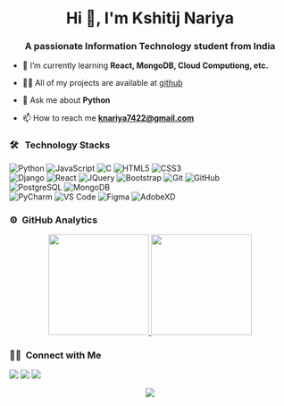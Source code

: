 <h1 align="center">Hi 👋, I'm Kshitij Nariya</h1>
<h3 align="center">A passionate Information Technology student from India</h3>


- 🌱 I’m currently learning **React, MongoDB, Cloud Computiong, etc.**

- 👨‍💻 All of my projects are available at [github](https://github.com/kshitijnariya?tab=repositories)

- 💬 Ask me about **Python**

- 📫 How to reach me **knariya7422@gmail.com**


### 🛠 &nbsp; Technology Stacks

![Python](http://img.shields.io/badge/-Python-3776AB?style=for-the-badge&logo=python&logoColor=ffffff)
![JavaScript](https://img.shields.io/badge/-JavaScript-%23F7DF1C?style=for-the-badge&logo=javascript&logoColor=000000&labelColor=%23F7DF1C&color=%23FFCE5A)
![C](https://img.shields.io/badge/-C-00599C?style=for-the-badge&logo=c&logoColor=white)
![HTML5](https://img.shields.io/badge/-HTML5-%23E44D27?style=for-the-badge&logo=html5&logoColor=ffffff)
![CSS3](https://img.shields.io/badge/-CSS3-%231572B6?style=for-the-badge&logo=css3)
<br>
![Django](https://img.shields.io/badge/django-0C4B33?style=for-the-badge&logo=django&logoColor=white)
![React](https://img.shields.io/badge/-React-61DBFB?style=for-the-badge&logo=react&logoColor=white)
![JQuery](https://img.shields.io/badge/jQuery-white?style=for-the-badge&logo=jquery&logoColor=0769AD)
![Bootstrap](https://img.shields.io/badge/bootstrap-6610f2?style=for-the-badge&logo=bootstrap&logoColor=white)
![Git](https://img.shields.io/badge/-Git-%23F05032?style=for-the-badge&logo=git&logoColor=%23ffffff)
![GitHub](https://img.shields.io/badge/-GitHub-181717?style=for-the-badge&logo=github)
<br>
![PostgreSQL](https://img.shields.io/badge/postgresql-336791?style=for-the-badge&logo=postgresql&logoColor=white)
![MongoDB](https://img.shields.io/badge/MongoDB-white?style=for-the-badge&logo=mongodb&logoColor=4EA94B)
<br/>
![PyCharm](http://img.shields.io/badge/pycharm-31c898?style=for-the-badge&logo=pycharm&logoColor=000000)
![VS Code](http://img.shields.io/badge/-VS%20Code-007ACC?style=for-the-badge&logo=visual-studio-code&logoColor=ffffff)
![Figma](http://img.shields.io/badge/figma-white?style=for-the-badge&logo=figma&logoColor=2c2c2c)
![AdobeXD](http://img.shields.io/badge/adobexd-ff61f6?style=for-the-badge&logo=adobexd&logoColor=470137&labelColor=%470137)
<br/>

### ⚙️ &nbsp;GitHub Analytics

<p align="center">
<a href="https://github.com/kshitijnariya">
  <img height="180em" src="https://github-readme-stats-eight-theta.vercel.app/api?username=kshitijnariya&show_icons=true&theme=algolia&include_all_commits=true&count_private=true"/>
  <img height="180em" src="https://github-readme-stats-eight-theta.vercel.app/api/top-langs/?username=kshitijnariya&layout=compact&langs_count=8&theme=algolia"/>
</a>
</p>

### 🤝🏻 &nbsp;Connect with Me

<p>
<a href="https://in.linkedin.com/in/kshitijnariya"><img src="https://img.shields.io/badge/-kshitijnariya-0077B5?style=flat&logo=Linkedin&logoColor=white"/></a>
<a href="mailto:knariya7422@gmail.com"><img src="https://img.shields.io/badge/-knariya7422@gmail.com-D14836?style=flat&logo=Gmail&logoColor=white"/></a>
<a href="https://twitter.com/kshitijnariya"><img src="https://img.shields.io/badge/-@kshitijnariya-1877F2?style=flat&logo=Twitter&logoColor=white"/></a>
</p>
<p align="center">
  <img src="https://komarev.com/ghpvc/?username=kshitijnariya&color=blueviolet&style=flat">
</p>
